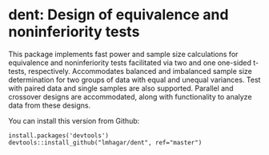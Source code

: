# dent: Design of equivalence and noninferiority tests

This package implements fast power and sample size calculations for equivalence and noninferiority tests facilitated via two and one one-sided t-tests, respectively. Accommodates balanced and imbalanced sample
size determination for two groups of data with equal and unequal variances. Test with paired data and single samples are also supported. Parallel and crossover designs are accommodated, along with functionality to analyze data from these designs.

You can install this version from Github:

```
install.packages('devtools')
devtools::install_github("lmhagar/dent", ref="master")
```
